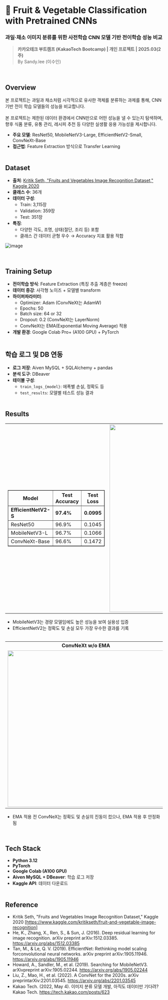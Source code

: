 # 🍎 Fruit & Vegetable Classification with Pretrained CNNs
###  과일·채소 이미지 분류를 위한 사전학습 CNN 모델 기반 전이학습 성능 비교

> **카카오테크 부트캠프 (KakaoTech Bootcamp) | 개인 프로젝트 | 2025.03(2주)**  
> By Sandy.lee (이수인)

<br>

## Overview
본 프로젝트는 과일과 채소처럼 시각적으로 유사한 객체를 분류하는 과제를 통해, CNN 기반 전이 학습 모델들의 성능을 비교합니다.
<br><br>
본 프로젝트는 제한된 데이터 환경에서 CNN만으로 어떤 성능을 낼 수 있는지 탐색하며, 향후 식품 분류, 유통 관리, 레시피 추천 등 다양한 실생활 응용 가능성을 제시합니다.
- **주요 모델**: ResNet50, MobileNetV3-Large, EfficientNetV2-Small, ConvNeXt-Base
- **접근법**: Feature Extraction 방식으로 Transfer Learning
<br><br>
## Dataset
- **출처**: [Kritik Seth, "Fruits and Vegetables Image Recognition Dataset," Kaggle 2020](https://www.kaggle.com/datasets/kritikseth/fruit-and-vegetable-image-recognition)
- **클래스 수**: 36개
- **데이터 구성**:
  - Train: 3,115장
  - Validation: 359장
  - Test: 351장
- **특징**:
  - 다양한 각도, 조명, 상태(절단, 조리 등) 포함
  - 클래스 간 데이터 균형 우수 → Accuracy 지표 활용 적합

![image](https://github.com/user-attachments/assets/393d60b7-1758-4433-9697-f137bf6ba748)

<br>

## Training Setup

- **전이학습 방식**: Feature Extraction (특징 추출 계층은 freeze)
- **데이터 증강**: 사각형 노이즈 + 모델별 transform
- **하이퍼파라미터**:
  - Optimizer: Adam (ConvNeXt는 AdamW)
  - Epochs: 50
  - Batch size: 64 or 32
  - Dropout: 0.2 (ConvNeXt는 LayerNorm)
  - ConvNeXt는 EMA(Exponential Moving Average) 적용
- **개발 환경**: Google Colab Pro+ (A100 GPU) + PyTorch
<br><br>
## 학습 로그 및 DB 연동

- **로그 저장**: Aiven MySQL + SQLAlchemy + pandas
- **분석 도구**: DBeaver
- **테이블 구성**:
  - `train_logs_{model}`: 에폭별 손실, 정확도 등
  - `test_results`: 모델별 테스트 성능 결과
<br><br>
## Results
<table align="center">
  <tr>
    <td>
        <table border="1" cellpadding="6" cellspacing="0">
        <tr><th>Model</th><th>Test Accuracy</th><th>Test Loss</th></tr>
        <tr><td><b>EfficientNetV2-S</b></td><td><b>97.4%</b></td><td><b>0.0995</b></td></tr>
        <tr><td>ResNet50</td><td>96.9%</td><td>0.1045</td></tr>
        <tr><td>MobileNetV3-L</td><td>96.7%</td><td>0.1066</td></tr>
        <tr><td>ConvNeXt-Base</td><td>96.6%</td><td>0.1472</td></tr>
      </table>
    </td>
    <td>
      <img src="https://github.com/user-attachments/assets/179ed1dd-9ca1-4572-974e-841fc5a7627c" width="600px" />
    </td>
  </tr>
</table>

- MobileNetV3는 경량 모델임에도 높은 성능을 보여 실용성 입증
- EfficientNetV2는 정확도 및 손실 모두 가장 우수한 결과를 기록
<br><br>
<table align="center">
  <tr>
    <td align="center"><b>ConvNeXt w/o EMA</b></td>
    <td align="center"><b>ConvNeXt w/ EMA</b></td>
  </tr>
  <tr>
    <td>
      <img src="https://github.com/user-attachments/assets/056aa53e-0492-432a-858b-be7182f1f77a" width="500px" />
    </td>
    <td>
      <img src="https://github.com/user-attachments/assets/7bae1e55-73b1-44b6-90c9-8723cdd429df" width="500px" />
    </td>
  </tr>
</table>

- EMA 적용 전 ConvNeX는 정확도 및 손실의 진동이 컸으나, EMA 적용 후 안정화됨

<br>

##  Tech Stack
- **Python 3.12**
- **PyTorch**
- **Google Colab (A100 GPU)**
- **Aiven MySQL + DBeaver**: 학습 로그 저장
- **Kaggle API**: 데이터 다운로드
<br><br>
## Reference
- Kritik Seth, "Fruits and Vegetables Image Recognition Dataset," Kaggle 2020 [https://www.kaggle.com/kritikseth/fruit-and-vegetable-image-recognition]
- He, K., Zhang, X., Ren, S., & Sun, J. (2016). Deep residual learning for image recognition. arXiv preprint arXiv:1512.03385. https://arxiv.org/abs/1512.03385
- Tan, M., & Le, Q. V. (2019). EfficientNet: Rethinking model scaling forconvolutional neural networks. arXiv preprint arXiv:1905.11946. https://arxiv.org/abs/1905.11946
- Howard, A., Sandler, M., et al. (2019). Searching for MobileNetV3. arXivpreprint arXiv:1905.02244. https://arxiv.org/abs/1905.02244
- Liu, Z., Mao, H., et al. (2022). A ConvNet for the 2020s. arXiv preprintarXiv:2201.03545. https://arxiv.org/abs/2201.03545
- Kakao Tech. (2022, May 4). 이미지 분류 모델 개발, 아직도 데이터만 기다려? Kakao Tech. https://tech.kakao.com/posts/623
